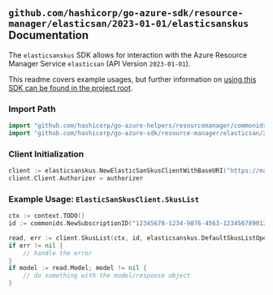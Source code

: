 
## `github.com/hashicorp/go-azure-sdk/resource-manager/elasticsan/2023-01-01/elasticsanskus` Documentation

The `elasticsanskus` SDK allows for interaction with the Azure Resource Manager Service `elasticsan` (API Version `2023-01-01`).

This readme covers example usages, but further information on [using this SDK can be found in the project root](https://github.com/hashicorp/go-azure-sdk/tree/main/docs).

### Import Path

```go
import "github.com/hashicorp/go-azure-helpers/resourcemanager/commonids"
import "github.com/hashicorp/go-azure-sdk/resource-manager/elasticsan/2023-01-01/elasticsanskus"
```


### Client Initialization

```go
client := elasticsanskus.NewElasticSanSkusClientWithBaseURI("https://management.azure.com")
client.Client.Authorizer = authorizer
```


### Example Usage: `ElasticSanSkusClient.SkusList`

```go
ctx := context.TODO()
id := commonids.NewSubscriptionID("12345678-1234-9876-4563-123456789012")

read, err := client.SkusList(ctx, id, elasticsanskus.DefaultSkusListOperationOptions())
if err != nil {
	// handle the error
}
if model := read.Model; model != nil {
	// do something with the model/response object
}
```
